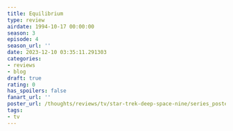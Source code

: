 ```yaml
---
title: Equilibrium
type: review
airdate: 1994-10-17 00:00:00
season: 3
episode: 4
season_url: ''
date: 2023-12-10 03:35:11.291303
categories:
- reviews
- blog
draft: true
rating: 0
has_spoilers: false
fanart_url: ''
poster_url: /thoughts/reviews/tv/star-trek-deep-space-nine/series_poster.jpg
tags:
- tv
---
```


